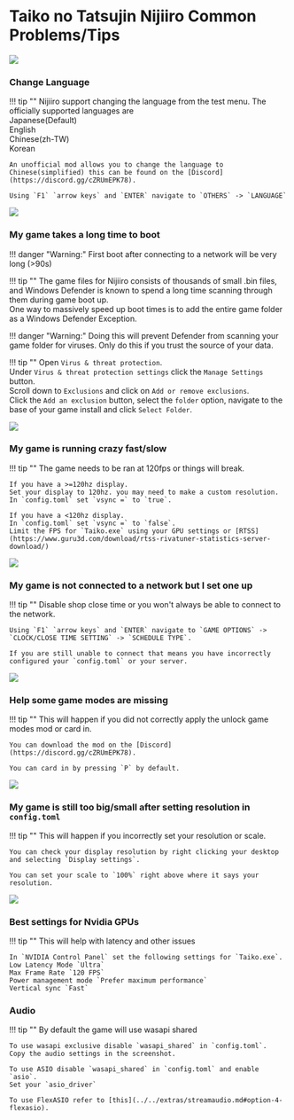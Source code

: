 # Taiko no Tatsujin Nijiiro Common Problems/Tips

<img src="/img/taikonijiiro/taikonijiiro.png">

### Change Language

!!! tip ""
    Nijiiro support changing the language from the test menu. The officially supported languages are                                                                              
    Japanese(Default)                                                                   
    English                                                                           
    Chinese(zh-TW)                                                                   
    Korean                 
    
    An unofficial mod allows you to change the language to Chinese(simplified) this can be found on the [Discord](https://discord.gg/cZRUmEPK78).
    
    Using `F1` `arrow keys` and `ENTER` navigate to `OTHERS` -> `LANGUAGE`

<img src="/img/taikonijiiro/lang.png">

### My game takes a long time to boot

!!! danger "Warning:"
    First boot after connecting to a network will be very long (>90s)

!!! tip ""
    The game files for Nijiiro consists of thousands of small .bin files, and Windows Defender is known to spend a long time scanning through them during game boot up.  
    One way to massively speed up boot times is to add the entire game folder as a Windows Defender Exception.

!!! danger "Warning:"
    Doing this will prevent Defender from scanning your game folder for viruses. Only do this if you trust the source of your data.

!!! tip ""
    Open `Virus & threat protection`.  
    Under `Virus & threat protection settings` click the `Manage Settings` button.  
    Scroll down to `Exclusions` and click on `Add or remove exclusions`.  
    Click the `Add an exclusion` button, select the `folder` option, navigate to the base of your game install and click `Select Folder`.

<img src="/img/taikonijiiro/defender.png">

### My game is running crazy fast/slow

!!! tip ""
    The game needs to be ran at 120fps or things will break.
    
    If you have a >=120hz display.                                  
    Set your display to 120hz. you may need to make a custom resolution.                                                                              
    In `config.toml` set `vsync =` to `true`.  
     
    If you have a <120hz display.                                                    
    In `config.toml` set `vsync =` to `false`.                                                                        
    Limit the FPS for `Taiko.exe` using your GPU settings or [RTSS](https://www.guru3d.com/download/rtss-rivatuner-statistics-server-download/)      
    
<img src="/img/taikonijiiro/fps.png">

### My game is not connected to a network but I set one up

!!! tip ""
    Disable shop close time or you won't always be able to connect to the network.

    Using `F1` `arrow keys` and `ENTER` navigate to `GAME OPTIONS` -> `CLOCK/CLOSE TIME SETTING` -> `SCHEDULE TYPE`.

    If you are still unable to connect that means you have incorrectly configured your `config.toml` or your server.

<img src="/img/taikonijiiro/close.png">

### Help some game modes are missing

!!! tip ""
    This will happen if you did not correctly apply the unlock game modes mod or card in.

    You can download the mod on the [Discord](https://discord.gg/cZRUmEPK78).

    You can card in by pressing `P` by default.

<img src="/img/taikonijiiro/game.png">

### My game is still too big/small after setting resolution in `config.toml`

!!! tip ""
    This will happen if you incorrectly set your resolution or scale.

    You can check your display resolution by right clicking your desktop and selecting `Display settings`.

    You can set your scale to `100%` right above where it says your resolution.

<img src="/img/taikonijiiro/scale.png">

### Best settings for Nvidia GPUs
!!! tip ""
    This will help with latency and other issues
    
    In `NVIDIA Control Panel` set the following settings for `Taiko.exe`.                                                         
    Low Latency Mode `Ultra`                                                    
    Max Frame Rate `120 FPS`                                          
    Power management mode `Prefer maximum performance`                                         
    Vertical sync `Fast`                                                  

### Audio
!!! tip ""
    By default the game will use wasapi shared
    
    To use wasapi exclusive disable `wasapi_shared` in `config.toml`.                                                                      
    Copy the audio settings in the screenshot.                                

    To use ASIO disable `wasapi_shared` in `config.toml` and enable `asio`.
    Set your `asio_driver`

    To use FlexASIO refer to [this](../../extras/streamaudio.md#option-4-flexasio).
    